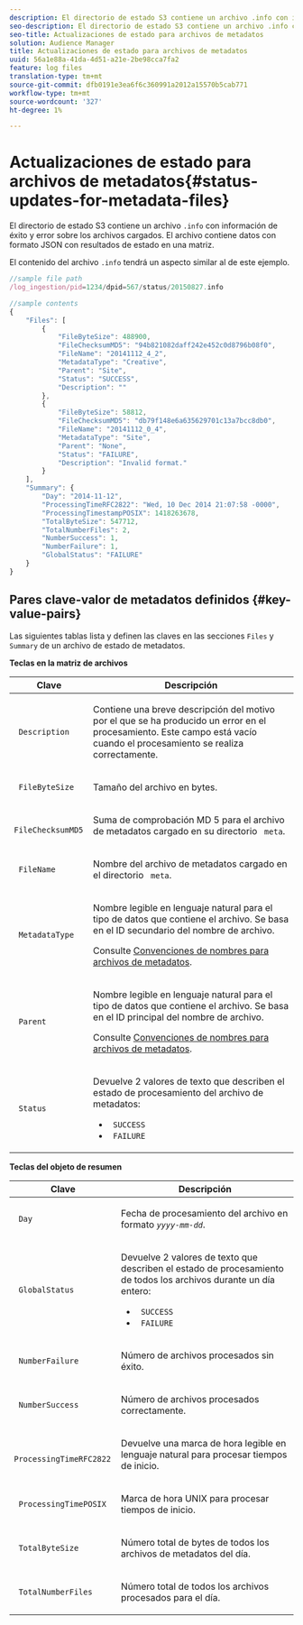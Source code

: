 ```yaml
---
description: El directorio de estado S3 contiene un archivo .info con información de éxito y error sobre los archivos cargados. El archivo contiene datos con formato JSON con resultados de estado en una matriz.
seo-description: El directorio de estado S3 contiene un archivo .info con información de éxito y error sobre los archivos cargados. El archivo contiene datos con formato JSON con resultados de estado en una matriz.
seo-title: Actualizaciones de estado para archivos de metadatos
solution: Audience Manager
title: Actualizaciones de estado para archivos de metadatos
uuid: 56a1e88a-41da-4d51-a21e-2be98cca7fa2
feature: log files
translation-type: tm+mt
source-git-commit: dfb0191e3ea6f6c360991a2012a15570b5cab771
workflow-type: tm+mt
source-wordcount: '327'
ht-degree: 1%

---
```



# Actualizaciones de estado para archivos de metadatos{#status-updates-for-metadata-files}

El directorio de estado S3 contiene un archivo `.info` con información de éxito y error sobre los archivos cargados. El archivo contiene datos con formato JSON con resultados de estado en una matriz.

El contenido del archivo `.info` tendrá un aspecto similar al de este ejemplo.

```js
//sample file path
/log_ingestion/pid=1234/dpid=567/status/20150827.info

//sample contents
{
    "Files": [
        {
            "FileByteSize": 488900,
            "FileChecksumMD5": "94b821082daff242e452c0d8796b08f0",
            "FileName": "20141112_4_2",
            "MetadataType": "Creative",
            "Parent": "Site",
            "Status": "SUCCESS",
            "Description": ""
        },
        {
            "FileByteSize": 58812,
            "FileChecksumMD5": "db79f148e6a635629701c13a7bcc8db0",
            "FileName": "20141112_0_4",
            "MetadataType": "Site",
            "Parent": "None",
            "Status": "FAILURE",
            "Description": "Invalid format."
        }
    ],
    "Summary": {
        "Day": "2014-11-12",
        "ProcessingTimeRFC2822": "Wed, 10 Dec 2014 21:07:58 -0000",
        "ProcessingTimestampPOSIX": 1418263678,
        "TotalByteSize": 547712,
        "TotalNumberFiles": 2,
        "NumberSuccess": 1,
        "NumberFailure": 1,
        "GlobalStatus": "FAILURE"
    }
}
```

## Pares clave-valor de metadatos definidos {#key-value-pairs}

Las siguientes tablas lista y definen las claves en las secciones `Files` y `Summary` de un archivo de estado de metadatos.

**Teclas en la matriz de archivos**

<table id="table_BF23C032FEFA446282E9364E85BE8C9F"> 
 <thead> 
  <tr> 
   <th colname="col1" class="entry"> Clave </th> 
   <th colname="col2" class="entry"> Descripción </th> 
  </tr> 
 </thead>
 <tbody> 
  <tr> 
   <td colname="col1"> <p> <code> Description</code> </p> </td> 
   <td colname="col2"> <p>Contiene una breve descripción del motivo por el que se ha producido un error en el procesamiento. Este campo está vacío cuando el procesamiento se realiza correctamente. </p> </td> 
  </tr> 
  <tr> 
   <td colname="col1"> <p> <code> FileByteSize</code> </p> </td> 
   <td colname="col2"> <p>Tamaño del archivo en bytes. </p> </td> 
  </tr> 
  <tr> 
   <td colname="col1"> <p> <code> FileChecksumMD5</code> </p> </td> 
   <td colname="col2"> <p>Suma de comprobación MD 5 para el archivo de metadatos cargado en su directorio <code> meta</code>. </p> </td> 
  </tr> 
  <tr> 
   <td colname="col1"> <p> <code> FileName</code> </p> </td> 
   <td colname="col2"> <p>Nombre del archivo de metadatos cargado en el directorio <code> meta</code>. </p> </td> 
  </tr> 
  <tr> 
   <td colname="col1"> <p> <code> MetadataType</code> </p> </td> 
   <td colname="col2"> <p>Nombre legible en lenguaje natural para el tipo de datos que contiene el archivo. Se basa en el ID secundario del nombre de archivo. </p> <p>Consulte <a href="../../../reporting/audience-optimization-reports/metadata-files-intro/metadata-file-names.md"> Convenciones de nombres para archivos de metadatos</a>. </p> </td> 
  </tr> 
  <tr> 
   <td colname="col1"> <p> <code> Parent</code> </p> </td> 
   <td colname="col2"> <p>Nombre legible en lenguaje natural para el tipo de datos que contiene el archivo. Se basa en el ID principal del nombre de archivo. </p> <p>Consulte <a href="../../../reporting/audience-optimization-reports/metadata-files-intro/metadata-file-names.md"> Convenciones de nombres para archivos de metadatos</a>. </p> </td> 
  </tr> 
  <tr> 
   <td colname="col1"> <p> <code> Status</code> </p> </td> 
   <td colname="col2"> <p>Devuelve 2 valores de texto que describen el estado de procesamiento del archivo de metadatos: </p> 
    <ul id="ul_3814EBB6B42B4EB294B1ABA5782190B6"> 
     <li id="li_92AAECE7E9A44B1193A1D93ABBCE46B0"> <code> SUCCESS</code> </li> 
     <li id="li_3109F4E254374117A89CB989F221CB18"> <code> FAILURE</code> </li> 
    </ul> </td> 
  </tr> 
 </tbody> 
</table>

**Teclas del objeto de resumen**

<table id="table_C765A0CDBAA14A2FB5E0D38BDD1D292A"> 
 <thead> 
  <tr> 
   <th colname="col1" class="entry"> Clave </th> 
   <th colname="col2" class="entry"> Descripción </th> 
  </tr> 
 </thead>
 <tbody> 
  <tr> 
   <td colname="col1"> <p> <code> Day</code> </p> </td> 
   <td colname="col2"> <p>Fecha de procesamiento del archivo en formato <code><i>yyyy-mm-dd</i></code>. </p> </td> 
  </tr> 
  <tr> 
   <td colname="col1"> <p> <code> GlobalStatus</code> </p> </td> 
   <td colname="col2"> <p>Devuelve 2 valores de texto que describen el estado de procesamiento de todos los archivos durante un día entero: </p> 
    <ul id="ul_3FC092CA043A486C9C79FECF71FAF8FB"> 
     <li id="li_754B32D8267D44BBBD6EC354C459C566"> <code> SUCCESS</code> </li> 
     <li id="li_8B64E39C80424AC2B95DF9B53D62864E"> <code> FAILURE</code> </li> 
    </ul> </td> 
  </tr> 
  <tr> 
   <td colname="col1"> <p> <code> NumberFailure</code> </p> </td> 
   <td colname="col2"> <p>Número de archivos procesados sin éxito. </p> </td> 
  </tr> 
  <tr> 
   <td colname="col1"> <p> <code> NumberSuccess</code> </p> </td> 
   <td colname="col2"> <p>Número de archivos procesados correctamente. </p> </td> 
  </tr> 
  <tr> 
   <td colname="col1"> <p> <code> ProcessingTimeRFC2822</code> </p> </td> 
   <td colname="col2"> <p>Devuelve una marca de hora legible en lenguaje natural para procesar tiempos de inicio. </p> </td> 
  </tr> 
  <tr> 
   <td colname="col1"> <p> <code> ProcessingTimePOSIX</code> </p> </td> 
   <td colname="col2"> <p>Marca de hora UNIX para procesar tiempos de inicio. </p> </td> 
  </tr> 
  <tr> 
   <td colname="col1"> <p> <code> TotalByteSize</code> </p> </td> 
   <td colname="col2"> <p>Número total de bytes de todos los archivos de metadatos del día. </p> </td> 
  </tr> 
  <tr> 
   <td colname="col1"> <p> <code> TotalNumberFiles</code> </p> </td> 
   <td colname="col2"> <p>Número total de todos los archivos procesados para el día. </p> </td> 
  </tr> 
 </tbody> 
</table>
